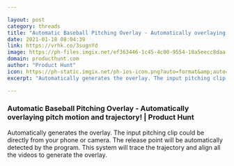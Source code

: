 ```yaml
---

layout: post
category: threads
title: "Automatic Baseball Pitching Overlay - Automatically overlaying pitch motion and trajectory!"
date: 2021-01-18 08:04:39
link: https://vrhk.co/3sugnYd
image: https://ph-files.imgix.net/ef363446-1c45-4c00-9554-18a5eecc8daa.gif?auto=format&fit=crop&frame=1&h=512&w=1024
domain: producthunt.com
author: "Product Hunt"
icon: https://ph-static.imgix.net/ph-ios-icon.png?auto=format&amp;auto=compress
excerpt: "Automatically generates the overlay. The input pitching clip could be directly from your phone or camera. The release point will be automatically detected by the program. This system will trace the trajectory and align all the videos to generate the overlay."

---
```


### Automatic Baseball Pitching Overlay - Automatically overlaying pitch motion and trajectory! | Product Hunt

Automatically generates the overlay. The input pitching clip could be directly from your phone or camera. The release point will be automatically detected by the program. This system will trace the trajectory and align all the videos to generate the overlay.